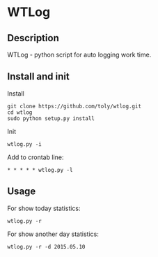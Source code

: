# WTLog

## Description

WTLog - python script for auto logging work time.

## Install and init

Install

	git clone https://github.com/toly/wtlog.git
	cd wtlog
	sudo python setup.py install
	
Init

	wtlog.py -i
	
Add to crontab line:

	* * * * * wtlog.py -l

## Usage

For show today statistics: 

	wtlog.py -r
	
For show another day statistics:

	wtlog.py -r -d 2015.05.10
